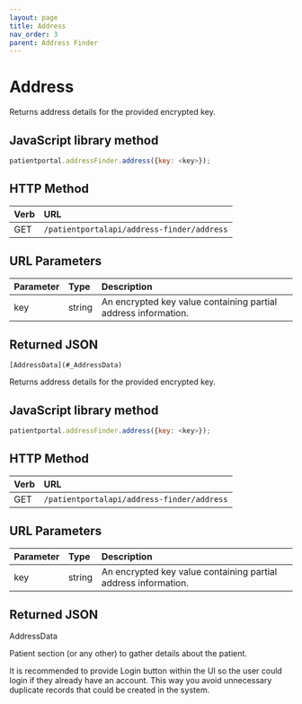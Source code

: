 ```yaml
---
layout: page
title: Address
nav_order: 3
parent: Address Finder
---
```


# Address

Returns address details for the provided encrypted key.

## JavaScript library method

```javascript
patientportal.addressFinder.address({key: <key>});
```

## HTTP Method

| Verb | URL                                               |
|:-----|:--------------------------------------------------|
| GET | `/patientportalapi/address-finder/address` |

## URL Parameters

| Parameter | Type   | Description                                                 |
|:----------|:-------|:------------------------------------------------------------|
| key | string | An encrypted key value containing partial address information. |

## Returned JSON

```
[AddressData](#_AddressData)
```

Returns address details for the provided encrypted key.

## JavaScript library method

```javascript
patientportal.addressFinder.address({key: <key>});
```

## HTTP Method

| Verb | URL                                               |
|:-----|:--------------------------------------------------|
| GET | `/patientportalapi/address-finder/address` |

## URL Parameters

| Parameter | Type   | Description                                                 |
|:----------|:-------|:------------------------------------------------------------|
| key | string | An encrypted key value containing partial address information. |

## Returned JSON

AddressData

Patient section (or any other) to gather details about the patient.

It is recommended to provide Login button within the UI so the user could login if they already have an account. This way you avoid unnecessary duplicate records that could be created in the system.
